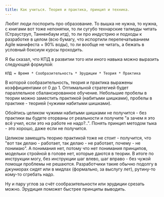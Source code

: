 ```yaml
---
title: Как учиться. Теория и практика, принцип и техника.
---
```


Любят люди поспорить про образование. То вышка не нужна, то нужна, с книгами вот тоже непонятки, то ли сугубо технарские талмуды читать (Страуструп, Танненбаум итд), то ли про индустрию и подходы к разработке в целом (всю бумагу, что испортили перепечатыванием Agile манифеста + 90% воды), то ли вообще не читать, а бежать в условный боксиум курсы проходить.

Я бы сказал, что КПД в развитии того или иного навыка можно выразить следующей формулой:

```
КПД = Время * Сообразительность * Эрудиции * Теория * Практика
```

В которой сообразительность, теория и практика выражены коэффициентами от 0 до 1. Оптимальной стратегией будет параллельное сбалансированное обучение. Небольшие пробелы в теории можно заместить практикой (набитыми шишками), пробелы в практике - теорией (чужими набитыми шишками).

Обойтись целиком чужими набитыми шишками не получится - без практики вы будете оторваны от реальности и получите "а зачем я это всё учил, если это на работе не надо?..".  Понять принцип методом тыка - это хорошо, даже если не получится.

Целиком замещать теорию практикой тоже не стоит - получится, что "вот так делаю - работает, так делаю - не работает, почему - не понимаю". А понимания нет, потому что нет понимания принципов, модельки стройной в голове нет, которые даются в теории. В итоге по инструкции могу, без инструкции шаг влево, шаг вправо - без чужой помощи проблемы не решаются. Разработчики такие обычно подолгу в джуниорах сидят или в мидлах (формально, за выслугу лет), рутину-то кому-то сгребать надо.

Ну и пару углов за счёт сообразительности или эрудиции срезать можно. Эрудиция поможет быстрее принципы выводить.
